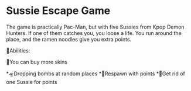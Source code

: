 # Sussie Escape Game
The game is practically Pac-Man, but with five Sussies from Kpop Demon Hunters. If one of them catches you, you loose a life. You run around the place, and the ramen noodles give you extra points.

👾Abilities:

🎯You can buy more skins

*🛸Dropping bombs at random places
*🧸Respawn with points
*🥊Get rid of one Sussie for points
